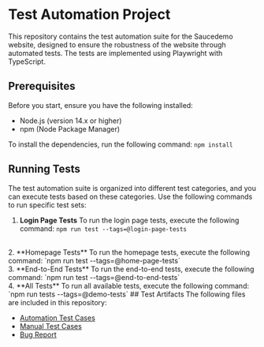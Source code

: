 # Test Automation Project

This repository contains the test automation suite for the Saucedemo website, designed to ensure the robustness of the website through automated tests. The tests are implemented using Playwright with TypeScript.

## Prerequisites
Before you start, ensure you have the following installed:
*    Node.js (version 14.x or higher)
*    npm (Node Package Manager)

To install the dependencies, run the following command:
    `npm install`


## Running Tests
The test automation suite is organized into different test categories, and you can execute tests based on these categories. Use the following commands to run specific test sets:

1. **Login Page Tests**
To run the login page tests, execute the following command:
    `npm run test --tags=@login-page-tests`
<br>
2. **Homepage Tests**
To run the homepage tests, execute the following command:
    `npm run test --tags=@home-page-tests`
<br>
3. **End-to-End Tests**
To run the end-to-end tests, execute the following command:
    `npm run test --tags=@end-to-end-tests`
<br>
4. **All Tests**
To run all available tests, execute the following command:
    `npm run tests --tags=@demo-tests`
## Test Artifacts
The following files are included in this repository:

* [Automation Test Cases](https://github.com/MilanJovanovic92/saucedemo_UI_automation/blob/main/documentation/saucedemo%20Automation%20test%20cases.xlsx)
* [Manual Test Cases](https://github.com/MilanJovanovic92/saucedemo_UI_automation/blob/main/documentation/Saucedemo%20Manual%20test%20cases.xlsx)
* [Bug Report](https://github.com/MilanJovanovic92/saucedemo_UI_automation/blob/main/documentation/Saucedemo-%20Bug%20report.docx)
